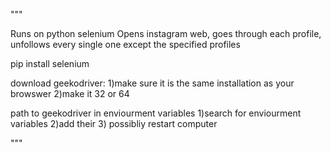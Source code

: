 
"""

Runs on python selenium 
Opens instagram web, goes through each profile, unfollows every single one
except the specified profiles

pip install selenium 

download geekodriver:
1)make sure it is the same installation as your browswer
2)make it 32 or 64

path to geekodriver in enviourment variables
1)search for enviourment variables 
2)add their
3) possibliy restart computer 



"""